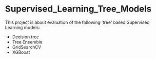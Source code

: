 # Supervised_Learning_Tree_Models

This project is about evaluation of the following 'tree' based Supervised Learning models:

- Decision tree
- Tree Ensemble
- GridSearchCV
- XGBoost
